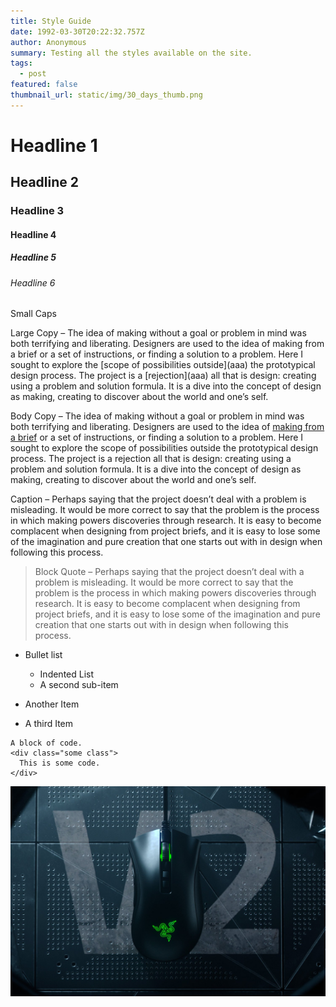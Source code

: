 ```yaml
---
title: Style Guide
date: 1992-03-30T20:22:32.757Z
author: Anonymous
summary: Testing all the styles available on the site.
tags:
  - post
featured: false
thumbnail_url: static/img/30_days_thumb.png
---
```


# Headline 1

## Headline 2

### Headline 3

#### Headline 4

##### Headline 5

###### Headline 6

<p class="text-small-caps">Small Caps</p>

<p class="text-large">Large Copy – The idea of making without a goal or problem in mind was both terrifying and liberating. Designers are used to the idea of making from a brief or a set of instructions, or finding a solution to a problem. Here I sought to explore the [scope of possibilities outside](aaa) the prototypical design process. 
The project is a [rejection](aaa) all that is design: creating using a problem and solution formula. It is a dive into the concept of design as making, creating to discover about the world and one’s self.</p>

Body Copy – The idea of making without a goal or problem in mind was both terrifying and liberating. Designers are used to the idea of [making from a brief](aaa) or a set of instructions, or finding a solution to a problem. Here I sought to explore the scope of possibilities outside the prototypical design process.
The project is a rejection all that is design: creating using a problem and solution formula. It is a dive into the concept of design as making, creating to discover about the world and one’s self.

<p class="text-caption">Caption – Perhaps saying that the project doesn’t deal with a problem is misleading. It would be more correct to say that the problem is the process in which making powers discoveries through research. It is easy to become complacent when designing from project briefs, and it is easy to lose some of the imagination and pure creation that one starts out with in design when following this process.</p>

> Block Quote – Perhaps saying that the project doesn’t deal with a problem is misleading. It would be more correct to say that the problem is the process in which making powers discoveries through research. It is easy to become complacent when designing from project briefs, and it is easy to lose some of the imagination and pure creation that one starts out with in design when following this process.

- Bullet list

  - Indented List
  - A second sub-item

- Another Item
- A third Item

```
A block of code.
<div class="some class">
  This is some code.
</div>
```

![Alt Text](/static/img/https___hybrismediaprod.blob.core.windows.net_sys-master-phoenix-images-container_hbc_h0f_9081448529950_razer-deathadder-v2-gallery-hero-1500x1000.jpg "Image Title")
